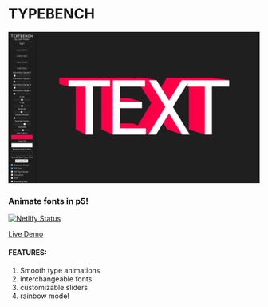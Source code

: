 # TYPEBENCH

![Preview](textbench.png)

### Animate fonts in p5!

[![Netlify Status](https://api.netlify.com/api/v1/badges/08ed6dc0-e2f4-4a5b-b714-7b594e5da396/deploy-status)](https://app.netlify.com/sites/textbench/deploys)

[Live Demo](https://textbench.netlify.app/)

#### FEATURES:

1. Smooth type animations
2. interchangeable fonts
3. customizable sliders
4. rainbow mode!
